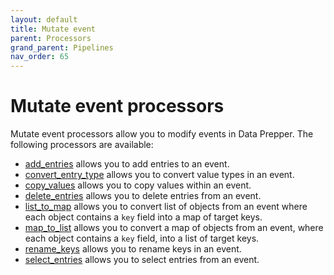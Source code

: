 ```yaml
---
layout: default
title: Mutate event
parent: Processors
grand_parent: Pipelines
nav_order: 65
---
```


# Mutate event processors

Mutate event processors allow you to modify events in Data Prepper. The following processors are available:

* [add_entries]({{site.url}}{{site.baseurl}}/data-prepper/pipelines/configuration/processors/add-entries/) allows you to add entries to an event.
* [convert_entry_type]({{site.url}}{{site.baseurl}}/data-prepper/pipelines/configuration/processors/convert_entry_type/) allows you to convert value types in an event.
* [copy_values]({{site.url}}{{site.baseurl}}/data-prepper/pipelines/configuration/processors/copy-values/) allows you to copy values within an event.
* [delete_entries]({{site.url}}{{site.baseurl}}/data-prepper/pipelines/configuration/processors/delete-entries/) allows you to delete entries from an event.
* [list_to_map]({{site.url}}{{site.baseurl}}/data-prepper/pipelines/configuration/processors/list-to-map) allows you to convert list of objects from an event where each object contains a `key` field into a map of target keys.
* [map_to_list]({{site.url}}{{site.baseurl}}/data-prepper/pipelines/configuration/processors/map-to-list/) allows you to convert a map of objects from an event, where each object contains a `key` field, into a list of target keys.
* [rename_keys]({{site.url}}{{site.baseurl}}/data-prepper/pipelines/configuration/processors/rename-keys/) allows you to rename keys in an event.
* [select_entries]({{site.url}}{{site.baseurl}}/data-prepper/pipelines/configuration/processors/select-entries/) allows you to select entries from an event.



